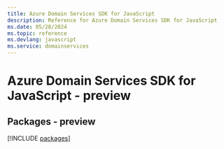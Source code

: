 ```yaml
---
title: Azure Domain Services SDK for JavaScript
description: Reference for Azure Domain Services SDK for JavaScript
ms.date: 05/28/2024
ms.topic: reference
ms.devlang: javascript
ms.service: domainservices
---
```

# Azure Domain Services SDK for JavaScript - preview
## Packages - preview
[!INCLUDE [packages](domain-services-index.md)]